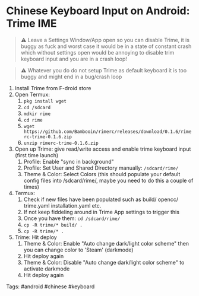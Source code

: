 # Chinese Keyboard Input on Android: Trime IME

> ⚠ Leave a Settings Window/App open so you can disable Trime, it
is buggy as fuck and worst case it would be in a state of constant crash
which without settings open would be annoying to disable trim keyboard
input and you are in a crash loop!

> ⚠ Whatever you do do not setup Trime as default keyboard it is too buggy
and might end in a bug/crash loop

1. Install Trime from F-droid store
1. Open Termux: 
    1. `pkg install wget`
    1. `cd /sdcard` 
    1. `mdkir rime`
    1. `cd rime`
    1. `wget https://github.com/Bambooin/rimerc/releases/download/0.1.6/rimerc-trime-0.1.6.zip`
    1. `unzip rimerc-trime-0.1.6.zip`
1. Open up Trime: give read/write access and enable trime keyboard input (first time launch)
    1. Profile: Enable "sync in background"
    1. Profile: Set  User and Shared Directory manually: `/sdcard/rime/`
    1. Theme & Color: Select Colors (this should populate your default
       config files into /sdcard/rime/, maybe you need to do this a couple of times)
1. Termux:
    1. Check if new files have been populated such as build/ opencc/
       trime.yaml installation.yaml etc.
    1. If not keep fiddeling around in Trime App settings to trigger
       this
    1. Once you have them: `cd /sdcard/rime/`
    1. `cp -R trime/* build/ .`
    1. `cp -R trime/* .`
1. Trime: Hit deploy
    1. Theme & Color: Enable "Auto change dark/light color scheme" then you can change color to 'Steam' (darkmode)
    1. Hit deploy again
    1. Theme & Color: Disable "Auto change dark/light color scheme" to activate darkmode
    1. Hit deploy again


Tags:
        #android #chinese #keyboard
